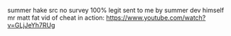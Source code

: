 summer hake src no survey 100% legit sent to me by summer dev himself mr matt fat
vid of cheat in action: https://www.youtube.com/watch?v=GLjJeYh7RUg
